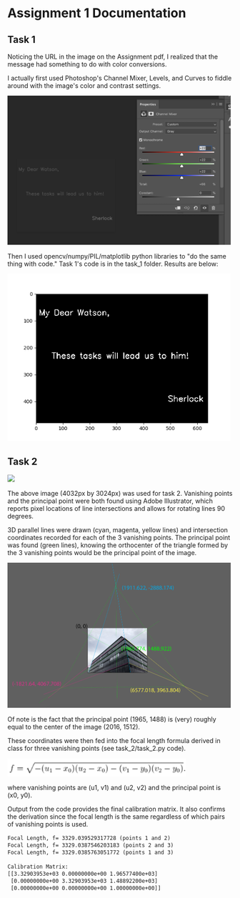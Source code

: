 # Assignment 1 Documentation

## Task 1

Noticing the URL in the image on the Assignment pdf, I realized that the message had something to do with color conversions.

I actually first used Photoshop's Channel Mixer, Levels, and Curves to fiddle around with the image's color and contrast settings.


<img src="img/for_watson_photoshop.png" width="500"/>

Then I used opencv/numpy/PIL/matplotlib python libraries to "do the same thing with code." Task 1's code is in the task_1 folder. Results are below:

<img src="img/Task1.png" width="500"/>

## Task 2

<img src="img/Task2_Image.jpg" width="500"/>

The above image (4032px by 3024px) was used for task 2. Vanishing points and the principal point were both found using Adobe Illustrator, which reports pixel locations of line intersections and allows for rotating lines 90 degrees.  

3D parallel lines were drawn (cyan, magenta, yellow lines) and intersection coordinates recorded for each of the 3 vanishing points. The principal point was found (green lines), knowing the orthocenter of the triangle formed by the 3 vanishing points would be the principal point of the image.

<img src="img/Task2_VanishingPointsCoordinates.png" width="500"/>

Of note is the fact that the principal point (1965, 1488) is (very) roughly equal to the center of the image (2016, 1512).

These coordinates were then fed into the focal length formula derived in class for three vanishing points (see task_2/task_2.py code).

<img src="img\focal_length_formula.png" width="400"/>

where vanishing points are (u1, v1) and (u2, v2) and the principal point is (x0, y0).

Output from the code provides the final calibration matrix. It also confirms the derivation since the focal length is the same regardless of which pairs of vanishing points is used.

```
Focal Length, f= 3329.039529317728 (points 1 and 2)
Focal Length, f= 3329.0387546203183 (points 2 and 3)
Focal Length, f= 3329.0385763051772 (points 1 and 3)

Calibration Matrix:
[[3.32903953e+03 0.00000000e+00 1.96577400e+03]
 [0.00000000e+00 3.32903953e+03 1.48892200e+03]
 [0.00000000e+00 0.00000000e+00 1.00000000e+00]]
```
